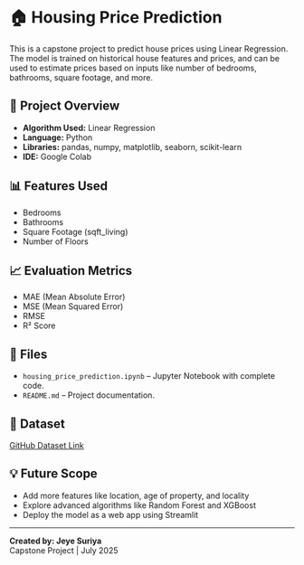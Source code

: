 # 🏠 Housing Price Prediction

This is a capstone project to predict house prices using Linear Regression. The model is trained on historical house features and prices, and can be used to estimate prices based on inputs like number of bedrooms, bathrooms, square footage, and more.

## 📌 Project Overview

- **Algorithm Used:** Linear Regression
- **Language:** Python
- **Libraries:** pandas, numpy, matplotlib, seaborn, scikit-learn
- **IDE:** Google Colab

## 📊 Features Used

- Bedrooms
- Bathrooms
- Square Footage (sqft_living)
- Number of Floors

## 📈 Evaluation Metrics

- MAE (Mean Absolute Error)
- MSE (Mean Squared Error)
- RMSE
- R² Score

## 📁 Files

- `housing_price_prediction.ipynb` – Jupyter Notebook with complete code.
- `README.md` – Project documentation.

## 🔗 Dataset

[GitHub Dataset Link](https://github.com/studygyaan/tutorials/blob/master/data-science/Linear%20Regression%20-%20House%20Price%20Predictions/data.csv)

## 💡 Future Scope

- Add more features like location, age of property, and locality
- Explore advanced algorithms like Random Forest and XGBoost
- Deploy the model as a web app using Streamlit

---

**Created by: Jeye Suriya**  
Capstone Project | July 2025
